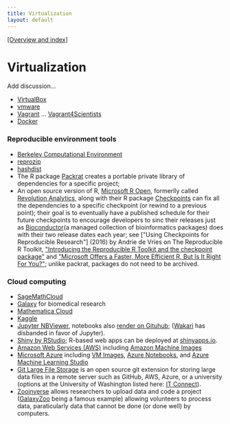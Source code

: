 ```yaml
---
title: Virtualization
layout: default
---
```


[[Overview and index]](index.html)


# Virtualization

Add discussion...

 - [VirtualBox](https://www.virtualbox.org/)
 - [vmware](http://www.vmware.com/)
 - [Vagrant](https://www.vagrantup.com/) ...
   [Vagrant4Scientists](http://hplgit.github.io/vagrantbox/doc/pub/._vagrant_box001.html)
 - [Docker](https://www.docker.com/)

### Reproducible environment tools

 - [Berkeley Computational Environment](http://collaboratool.berkeley.edu/)
 - [reprozip](http://cds.nyu.edu/projects/reprozip/)
 - [hashdist](http://hashdist.readthedocs.org/en/latest/)
 - The R package [Packrat](https://rstudio.github.io/packrat/) creates a portable private library of dependencies for a  specific project;
 - An open source version of R, [Microsoft R Open](https://mran.revolutionanalytics.com/rro/), formerlly called [Revolution Analytics](http://blog.revolutionanalytics.com/2016/01/microsoft-r-open.html), along with their R package [Checkpoints](https://cran.r-project.org/web/packages/checkpoint/index.html) can fix all the dependencies to a specific checkpoint (or rewind to a previous point); their goal is to eventually have a published schedule for their future checkpoints to encourage developers to sinc their releases just as [Bioconductor](https://www.bioconductor.org/)(a managed collection of bioinformatics packages) does with their two release dates each year; see ["Using Checkpoints for Reproducible Research"] (2016) by Andrie de Vries on The Reproducible R Toolkit, ["Introducing the Reproducible R Toolkit and the checkpoint package"](http://blog.revolutionanalytics.com/2014/10/introducing-rrt.html) and ["Microsoft Offers a Faster, More Efficient R, But Is It Right For You?"](https://blog.treasuredata.com/blog/2016/03/03/microsoft-offers-faster-efficient-r/); unlike packrat, packages do not need to be archived.

### Cloud computing

 - [SageMathCloud](https://cloud.sagemath.com/)
 - [Galaxy](https://galaxyproject.org/) for biomedical research
 - [Mathematica Cloud](https://www.wolframcloud.com/)
 - [Kaggle](https://www.kaggle.com/)
 - [Jupyter NBViewer](https://nbviewer.jupyter.org/), notebooks also [render on Gituhub](https://blog.jupyter.org/2015/05/07/rendering-notebooks-on-github/); ([Wakari](https://wakari.io/) has disbanded in favor of Jupyter).
 - [Shiny by RStudio](https://shiny.rstudio.com/); R-based web apps can be deployed at [shinyapps.io](http://www.shinyapps.io).
 - [Amazon Web Services (AWS)](https://aws.amazon.com/) including [Amazon Machine Images](https://docs.aws.amazon.com/AWSEC2/latest/WindowsGuide/AMIs.html)
 - [Microsoft Azure](https://azure.microsoft.com/) including [VM Images](https://azure.microsoft.com/en-us/blog/vm-image-blog-post/), [Azure Notebooks](https://notebooks.azure.com), and [Azure Machine Learning Studio](https://studio.azureml.net/)
 - [Git Large File Storage](https://git-lfs.github.com/) is an open source git extension for storing large data files in a remote server such as GitHub, AWS, Azure, or a university (options at the University of Washington listed here: [IT Connect](https://itconnect.uw.edu/wares/online-storage/)).
 - [Zooinverse](https://www.zooniverse.org/) allows researchers to upload data and code a project ([GalaxyZoo](https://www.galaxyzoo.org/) being a famous example) allowing volunteers to process data, paraticularly data that cannot be done (or done well) by computers.
